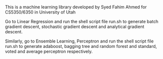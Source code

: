 This is a machine learning library developed by Syed Fahim Ahmed for CS5350/6350 in University of Utah

Go to Linear Regression and run the shell script file run.sh to generate batch gradient descent, stochastic gradient descent and analytical gradient descent.

Similarly, go to Ensemble Learning, Perceptron and run the shell script file run.sh to generate adaboost, bagging tree and random forest and standard, voted and average perceptron respectively.
